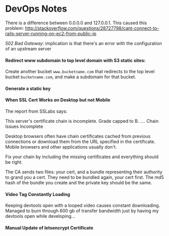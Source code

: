 # DevOps Notes

There is a difference between 0.0.0.0 and 127.0.0.1.  This caused this problem:
http://stackoverflow.com/questions/28727798/cant-connect-to-rails-server-running-on-ec2-from-public-ip

_502 Bad Gateway_: implication is that there's an error with the configuration of an upstream server

#### Redirect www subdomain to top level domain with S3 static sites: 
Create another bucket `www.bucketname.com` that redirects to the top level
bucket `bucketname.com`, and make a subdomain for that bucket.

#### Generate a static key

#### When SSL Cert Works on Desktop but not Mobile

The report from SSLabs says:

  This server's certificate chain is incomplete. Grade capped to B.
  ....
  Chain Issues                  Incomplete

Desktop browsers often have chain certificates cached from previous connections
or download them from the URL specified in the certificate. Mobile browsers and
other applications usually don't.

Fix your chain by including the missing certificates and everything should be
right.

The CA sends two files: your cert, and a bundle representing their authority to
grand you a cert.  They need to be bundled again, your cert first.  The md5 hash
of the bundle you create and the private key should be the same.

#### Video Tag Constantly Loading

Keeping devtools open with a looped video causes constant downloading.  Managed
to burn through 600 gb of transfer bandwidth just by having my devtools open
while developing...

#### Manual Update of letsencrypt Certificate
